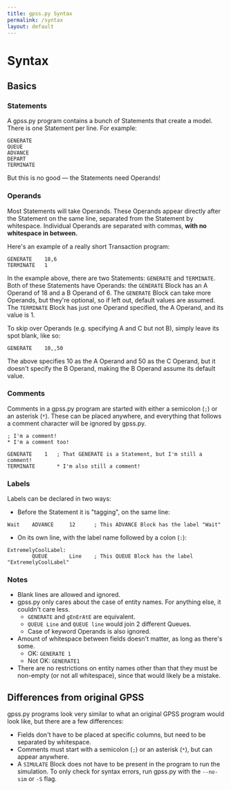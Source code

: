 ```yaml
---
title: gpss.py Syntax
permalink: /syntax
layout: default
---
```


# Syntax

## Basics

### Statements
A gpss.py program contains a bunch of Statements that create a model.
There is one Statement per line. For example:
~~~
GENERATE
QUEUE
ADVANCE
DEPART
TERMINATE
~~~
But this is no good &mdash; the Statements need Operands!

### Operands
Most Statements will take Operands. These Operands appear directly after
the Statement on the same line, separated from the Statement by
whitespace. Individual Operands are separated with commas, **with no
whitespace in between.**

Here's an example of a really short Transaction program:
~~~
GENERATE    18,6
TERMINATE   1
~~~
In the example above, there are two Statements: `GENERATE` and
`TERMINATE`. Both of these Statements have Operands: the `GENERATE`
Block has an A Operand of 18 and a B Operand of 6. The `GENERATE`
Block can take more Operands, but they're optional, so if left out,
default values are assumed. The `TERMINATE` Block has just one Operand
specified, the A Operand, and its value is 1.

To skip over Operands (e.g. specifying A and C but not B), simply leave
its spot blank, like so:
~~~
GENERATE    10,,50
~~~
The above specifies 10 as the A Operand and 50 as the C Operand, but it
doesn't specify the B Operand, making the B Operand assume its default
value.

### Comments
Comments in a gpss.py program are started with either a semicolon (`;`)
or an asterisk (`*`). These can be placed anywhere, and everything that
follows a comment character will be ignored by gpss.py.

~~~
; I'm a comment!
* I'm a comment too!

GENERATE    1   ; That GENERATE is a Statement, but I'm still a comment!
TERMINATE       * I'm also still a comment!
~~~

### Labels
Labels can be declared in two ways:
- Before the Statement it is "tagging", on the same line:

~~~
Wait    ADVANCE     12      ; This ADVANCE Block has the label "Wait"
~~~

- On its own line, with the label name followed by a colon (`:`):

~~~
ExtremelyCoolLabel:
        QUEUE       Line    ; This QUEUE Block has the label "ExtremelyCoolLabel"
~~~

### Notes
- Blank lines are allowed and ignored.
- gpss.py only cares about the case of entity names. For anything else,
it couldn't care less.
  - `GENERATE` and `gEnErAtE` are equivalent.
  - `QUEUE Line` and `QUEUE line` would join 2 different Queues.
  - Case of keyword Operands is also ignored.
- Amount of whitespace between fields doesn't matter, as long as there's
some.
  - OK: `GENERATE 1`
  - Not OK: `GENERATE1`
- There are no restrictions on entity names other than that they must be
non-empty (or not all whitespace), since that would likely be a mistake.

## Differences from original GPSS
gpss.py programs look very similar to what an original GPSS program
would look like, but there are a few differences:
- Fields don't have to be placed at specific columns, but need to be
separated by whitespace.
- Comments must start with a semicolon (`;`) or an asterisk (`*`), but
can appear anywhere.
- A `SIMULATE` Block does not have to be present in the program to run
the simulation. To only check for syntax errors, run gpss.py with the
`--no-sim` or `-S` flag.
